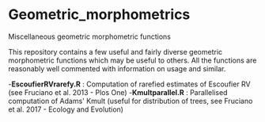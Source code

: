 # Geometric_morphometrics
Miscellaneous geometric morphometric functions

This repository contains a few useful and fairly diverse geometric morphometric functions which may be useful to others.
All the functions are reasonably well commented with information on usage and similar.

-**EscoufierRVrarefy.R** : Computation of rarefied estimates of Escoufier RV (see Fruciano et al. 2013 - Plos One)
-**Kmultparallel.R** : Parallelised computation of Adams' Kmult (useful for distribution of trees, see Fruciano et al. 2017 - Ecology and Evolution)
